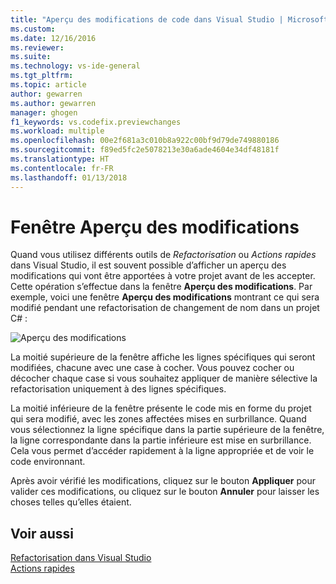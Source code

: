 ```yaml
---
title: "Aperçu des modifications de code dans Visual Studio | Microsoft Docs"
ms.custom: 
ms.date: 12/16/2016
ms.reviewer: 
ms.suite: 
ms.technology: vs-ide-general
ms.tgt_pltfrm: 
ms.topic: article
author: gewarren
ms.author: gewarren
manager: ghogen
f1_keywords: vs.codefix.previewchanges
ms.workload: multiple
ms.openlocfilehash: 00e2f681a3c010b8a922c00bf9d79de749880186
ms.sourcegitcommit: f89ed5fc2e5078213e30a6ade4604e34df48181f
ms.translationtype: HT
ms.contentlocale: fr-FR
ms.lasthandoff: 01/13/2018
---
```

# <a name="preview-changes-window"></a>Fenêtre Aperçu des modifications

Quand vous utilisez différents outils de *Refactorisation* ou *Actions rapides* dans Visual Studio, il est souvent possible d’afficher un aperçu des modifications qui vont être apportées à votre projet avant de les accepter. Cette opération s’effectue dans la fenêtre **Aperçu des modifications**.  Par exemple, voici une fenêtre **Aperçu des modifications** montrant ce qui sera modifié pendant une refactorisation de changement de nom dans un projet C# :

![Aperçu des modifications](media/previewchanges.png)

La moitié supérieure de la fenêtre affiche les lignes spécifiques qui seront modifiées, chacune avec une case à cocher. Vous pouvez cocher ou décocher chaque case si vous souhaitez appliquer de manière sélective la refactorisation uniquement à des lignes spécifiques.

La moitié inférieure de la fenêtre présente le code mis en forme du projet qui sera modifié, avec les zones affectées mises en surbrillance. Quand vous sélectionnez la ligne spécifique dans la partie supérieure de la fenêtre, la ligne correspondante dans la partie inférieure est mise en surbrillance. Cela vous permet d’accéder rapidement à la ligne appropriée et de voir le code environnant.

Après avoir vérifié les modifications, cliquez sur le bouton **Appliquer** pour valider ces modifications, ou cliquez sur le bouton **Annuler** pour laisser les choses telles qu’elles étaient.

## <a name="see-also"></a>Voir aussi

[Refactorisation dans Visual Studio](../ide/refactoring-in-visual-studio.md)  
[Actions rapides](../ide/quick-actions.md)
